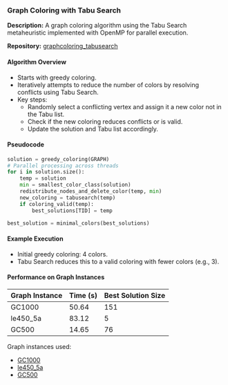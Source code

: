 ### **Graph Coloring with Tabu Search**

**Description:**
A graph coloring algorithm using the Tabu Search metaheuristic implemented with OpenMP for parallel execution.

**Repository:**
[graphcoloring_tabusearch](https://github.com/bartox7777/graphcoloring_tabusearch/tree/main/CPP)

#### **Algorithm Overview**

- Starts with greedy coloring.
- Iteratively attempts to reduce the number of colors by resolving conflicts using Tabu Search.
- Key steps:
    - Randomly select a conflicting vertex and assign it a new color not in the Tabu list.
    - Check if the new coloring reduces conflicts or is valid.
    - Update the solution and Tabu list accordingly.


#### **Pseudocode**

```python
solution = greedy_coloring(GRAPH)
# Parallel processing across threads
for i in solution.size():
    temp = solution
    min = smallest_color_class(solution)
    redistribute_nodes_and_delete_color(temp, min)
    new_coloring = tabusearch(temp)
    if coloring_valid(temp):
        best_solutions[TID] = temp

best_solution = minimal_colors(best_solutions)
```


#### **Example Execution**

- Initial greedy coloring: 4 colors.
- Tabu Search reduces this to a valid coloring with fewer colors (e.g., 3).


#### **Performance on Graph Instances**

| Graph Instance | Time (s) | Best Solution Size |
| :-- | :-- | :-- |
| GC1000 | 50.64 | 151 |
| le450_5a | 83.12 | 5 |
| GC500 | 14.65 | 76 |

Graph instances used:

- [GC1000](https://github.com/bartox7777/graphcoloring_tabusearch/blob/main/instances/gc1000.txt)
- [le450_5a](https://github.com/bartox7777/graphcoloring_tabusearch/blob/main/instances/le450_5a.txt)
- [GC500](https://github.com/bartox7777/graphcoloring_tabusearch/blob/main/instances/gc500.txt)
